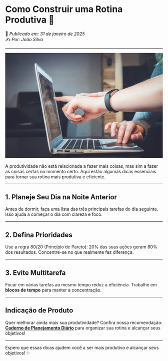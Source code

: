# Como Construir uma Rotina Produtiva 🚀

📅 *Publicado em: 31 de janeiro de 2025*  
✍️ *Por: João Silva*

---

![Rotina Produtiva](../assets/images/rotina-produtiva.jpg)

A produtividade não está relacionada a fazer mais coisas, mas sim a fazer as coisas certas no momento certo. Aqui estão algumas dicas essenciais para tornar sua rotina mais produtiva e eficiente.

---

## 1. Planeje Seu Dia na Noite Anterior

Antes de dormir, faça uma lista das três principais tarefas do dia seguinte. Isso ajuda a começar o dia com clareza e foco.

---

## 2. Defina Prioridades

Use a regra 80/20 (Princípio de Pareto): 20% das suas ações geram 80% dos resultados. Concentre-se no que realmente faz diferença.

---

## 3. Evite Multitarefa

Focar em várias tarefas ao mesmo tempo reduz a eficiência. Trabalhe em **blocos de tempo** para manter a concentração.

---

## Indicação de Produto

Quer melhorar ainda mais sua produtividade? Confira nossa recomendação:  
**[Caderno de Planejamento Diário](#)** para organizar sua rotina e alcançar seus objetivos!

---

Espero que essas dicas ajudem você a ser mais produtivo e alcançar seus objetivos! ✨

